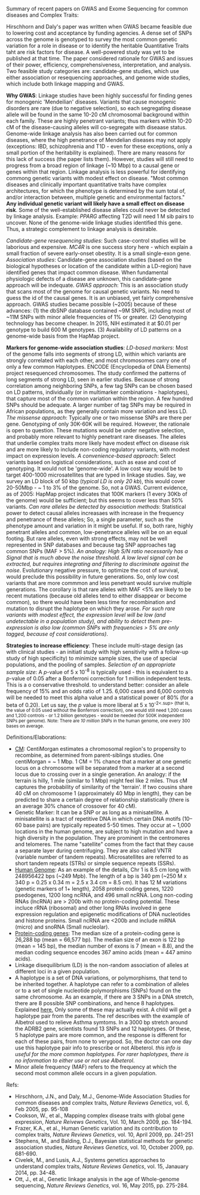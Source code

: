 Summary of recent papers on GWAS and Exome Sequencing for common diseases and Complex Traits:

Hirschhorn and Daly's paper was written when GWAS became feasible due to lowering cost and acceptance by funding agencies. A dense set of SNPs across the genome is genotyped to survey the most common genetic variation for a role in disease or to identify the heritable Quantitative Traits taht are risk factors for disease. A well-powered study was yet to be published at that time. The paper considered rationale for GWAS and issues of their power, efficiency, comprehensiveness, interpretation, and analysis. Two feasible study categories are: candidate-gene studies, which use either association or resequencing approaches, and genome wide studies, which include both linkage mapping and GWAS. 

**Why GWAS**: Linkage studies have been highly successful for finding genes for monogenic 'Mendeilian' diseases. Variants that cause monogenic disorders are rare (due to negative selection), so each segregating disease allele will be found in the same 10-20 cM chromosomal background within each family. These are highly penetrant variants; thus markers within 10-20 cM of the disease-causing alleles will co-segregate with diseaase status.  Genome-wide linkage analysis has also been carried out for common diseases, where the high penetrance of Mendelian diseases may not apply (exceptions: IBD, schizophrenia and T1D - even for these exceptions, only a small portion of the heritability is explained). There are many reasons for this lack of success (the paper lists them). However, studies will still need to progress from a broad region of linkage (~10 Mbp) to a causal gene or genes within that region. Linkage analysis is less powerful for identifying commong genetic variants with modest effect on disease. "Most common diseases and clinically important quantitative traits have complex architectures, for which the phenotype is determined by the sum total of, and/or interaction between, multiple genetic and environmental factors." **Any individual genetic variant will likely have a small effect on disease risk**. Some of the well-established disease alleles could never be detected by linkage analysis. Example: *PPARG* affecting T2D will need 1 M sib pairs to uncover. None of the genome-wide linkage studies identified this gene. Thus, a strategic complement to linkage analysis is desirable. 

*Candidate-gene resequencing studies*: Such case-control studies will be laborious and expensive. *MC4R* is one success story here - which explain a small fraction of severe early-onset obestity. It is a small single-exon gene. *Association studies*: Candidate-gene association studies (based on the biological hypotheses or location  of the candidate within a LD-region)  have identified genes that impact common disease. When fundamental physiologic defects of a disease are unknown, this candidate-gene approach will be indequate. *GWAS approach*: This is an association study that scans most of the genome for causal genetic variants. No need to guess the id of the causal genes. It is an unbiased, yet fairly comprehensive approach. GWAS studies became possible (~2005) because of these advances: (1) the dbSNP database contained ~9M SNPS, including most of ~11M SNPs with minor allele frequencies of 1% or greater. (2) Genotyping technology has become cheaper. In 2015, NIH estimated it at $0.01 per genotype to build 600 M genotypes. (3) Availability of LD patterns on a genome-wide basis from the HapMap project. 

**Markers for genome-wide association studies**: *LD-based markers*: Most of the genome falls into segments of strong LD, within which variants are strongly correlated with each other, and most chromosomes carry one of only a few common Haplotypes. ENCODE (Encyclopedia of DNA Elements) project resequenced chromosomes. The study confirmed the patterns of long segments of strong LD, seen in earlier studies. Because of strong correlation among neighboring SNPs, a few tag SNPs can be chosen based on LD patterns, individually (or in multimarker combinations - haplotypes), that capture most of the common variation within the region. A few hundred SNPs should be adequate. A larger number of tag SNPs may be required in African populations, as they generally contain more variation and less LD. *The missense approach*: Typically one or two missense SNPs are there per gene. Genotyping of only 30K-60K will be required. However, the rationale is open to question. These mutations would be under negative selection, and probably more relevant to highly penetrant rare diseases. The alleles that underlie complex traits more likely have modest effect on disease risk and are more likely to include non-coding regulatory variants, with modest impact on expression levels. *A convenience-based approach*: Select variants based on logistical considerations, such as ease and cost of genotyping. It would not be 'genome-wide'. A low cost way would be to target 400-1000 microsatellites that are typed in linkage studies. Say, we survey an LD block of 50 kbp (*typical LD is only 20 kb*), this would cover 20-50Mbp - ~ 1 to 3% of the genome. So, not a GWAS. Current evidence, as of 2005: HapMap project indicates that 100K markers (1 every 30Kb of the genome) would be sufficient; but this seems to cover less than 50% variants. *Can rare alleles be detected by association methods*: Statistical power to detect causal alleles increasaes with increase in the frequency and penetrance of these alleles; So, a single parameter, such as the phenotype amount and variation in it might be useful. If so, both rare, highly penetrant alleles and common, low-penetrance alleles will be on an equal footing. But rare alleles, even with strong effects, may not be well represented in SNP databases and because tag SNP approaches tag common SNPs (MAF > 5%). *An analogy: High S/N ratio necessarily has a Signal that is much above the noise threshold. A low level signal can be extracted, but requires integrating and filtering to discriminate against the noise*. Evolutionary negative pressure, to optimize the cost of survival, would preclude this possibility in future generations. So, only low cost variants that are more commmon and less penetrant would survive multiple generations. The corollary is that rare alleles with MAF <5% are likely to be recent mutations (because old alleles tend to either disappear or become common), so there would have been less time for recombination and mutation to disrupt the haplotype on which they arose. *For such rare variants with modest effect,  the expression level will be low (and undetectable in a population study),  and ability to detect them pre-expression is also low (common SNPs with frequencies > 5% are only tagged, because of cost considerations)*. 

**Strategies to increase efficiency**: These include multi-stage design (as with clinical studies - an initiatl study with high sensitivity with a follow-up study of high specificity) to minimize sample sizes, the use of special populations, and the pooling of samples. *Selection of an appropriate sample size*: A *p*-value of 5 x 10<sup>-8</sup> is typically used - this is equivalent to a *p*-value of 0.05 after a Bonferroni correction for 1 million independent tests. This is a o conservative threshold. to understand better: consider an allele frequency of 15% and an odds ratio of 1.25.  6,000 cases and 6,000 controls will be needed to meet this alpha value and a statistical power of 80% (for a beta of 0.20). Let us say, the *p* value is more liberal at 5 x 10<sup>-2<.sup> (that is, the value of 0.05 used without the Bonferroni correction), one would still need 1,200 cases and 1,200 controls - or 1.2 billion genotypes - would be needed (for 500K independent SNPs per genome). Note: There are *10 million SNPs* in the human genome, one every 300 bases on average. 



Definitions/Elaborations:

* [CM](https://isogg.org/wiki/CentiMorgan): CentiMorgan estimates a chromosomal regiion's to propensity to recombine, as determined from parent-siblings studies.  One centiMorgan = ~ 1 Mbp. 1 CM = 1% chance that a marker at one genetic locus on a chromosome will be separated from a marker at a second locus due to crossing over in a single generation. An analogy: if the terrain is hilly, 1 mile (similar to 1 Mbp)  might feel like 2 miles. Thus cM captures the probability of similarity of the 'terrain'. If two cousins share 40 cM on chromosome 1 (approximately 40 Mbp in length), they can be predicted to share a certain degree of relationship statistically (there is an average 30% chance of crossover for 40 cM). 
* Genetic Marker: It can be a SNP or as long as a minisatellite. A minisatellite is a tract of repetitive DNA in which certain DNA motifs (10–60 base pairs) are typically repeated 5-50 times. They occur at ~ 1,000 locations in the human genome,  are subject to high mutation  and have a high diversity in the population. They are prominent in the centromeres and telomeres. The name "satellite" comes from the fact that they cause a separate layer during centrifuging. They are also called VNTR (variable number of tandem repeats). Microsatellites are referred to as short tandem repeats (STRs) or simple sequence repeats (SSRs). 
* [Human Genome](https://en.wikipedia.org/wiki/Human_genome): As an example of the details, Chr 1 is 8.5 cm long with 248956422 bps (~249 Mpb). The length of a bp is 340 pm (~250 M x 340 p = 0.25 x 0.34 m = 2.5 x 3.4 cm = 8.5 cm). It has 12 M variations (genetic markers of 1+ length), 2058 protein coding genes, 1220 psedogenes, 1200 long ncRNA, and 496 small ncRNA. Long non-coding RNAs (lncRNA) are  > 200b with no protein-coding potential. These incluce rRNA (ribosomal) and other long RNAs involved in gene expression regulation and epigenetic modifications of DNA nucleotides and histone proteins. Small ncRNA are <200b and include miRNA (micro) and snoRNA (Small nucleolar).
* [Protein-coding genes](https://en.wikipedia.org/wiki/Human_genome): The median size of a protein-coding gene is 26,288 bp (mean = 66,577 bp). The median size of an exon is 122 bp (mean = 145 bp), the median number of exons is 7 (mean = 8.8), and the median coding sequence encodes 367 amino acids (mean = 447 amino acids).
* Linkage disequilibrium (LD) is the non-random association of alleles at different loci in a given population.
* A haplotype is a set of DNA variations, or polymorphisms, that tend to be inherited together. A haplotype can refer to a combination of alleles or to a set of single nucleotide polymorphisms (SNPs) found on the same chromosome. As an example, if there are 3 SNPs in a DNA stretch, there are 8 possible SNP combinations, and hence 8 haplotypes. Explained [here.](http://learn.genetics.utah.edu/content/precision/snips/) Only some of these may actually exist. A child will get a haplotype pair from the parents. The ref describes with the example of Albetrol used to relieve Asthma symtoms. In a 3000 bp stretch around the ADRB2 gene, scientists found 13 SNPs and 12 haplotypes. Of these, 5 haplotype pairs are more common, and the response is different for each of these pairs, from none to verygood. So, the doctor can one day use this haplotype pair info to prescribe or not Albeterol. *this info is useful for the more common haplotypes. For rarer haplotypes, there is no information to either use or not use Albeterol*. 
* Minor allele frequency (MAF) refers to the frequency at which the second most common allele occurs in a given population.

Refs:
* Hirschhorn, J.N., and Daly, M.J.,  Genome-Wide Association Studies for common diseases and complex traits, *Nature Reviews Genetics*, vol. 6, Feb 2005, pp. 95-108
* Cookson, W., et al., Mapping complex disease traits with global gene expression, *Nature Reivews Genetics*, Vol. 10, March 2009, pp. 184-194.
* Frazer, K.A., et al., Human Genetic variation and its contribution to complex traits, *Nature Reviews Genetics*, vol. 10, April 2009, pp. 241-251
* Stephens, M., and Balding, D.J., Bayesian statistical methods for genetic association studies, *Nature Reviews Genetics*, vol. 10, October 2009, pp. 681-690.
* Civelek, M., and Lusis, A.J., Systems genetics approaches to understand complex traits, *Nature Reviews Genetics*, vol. 15, Janauary 2014, pp. 34-48.
* Ott, J., et al., Genetic linkage analysis in the age of Whole-genome sequencing, *Nature Reviews Genetics*, vol. 16, May 2015, pp. 275-284.

